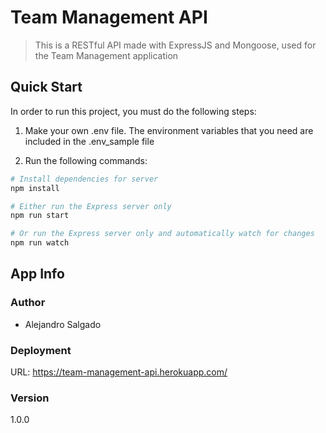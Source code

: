 # Team Management API
> This is a RESTful API made with ExpressJS and Mongoose, used for the Team Management application 

## Quick Start

In order to run this project, you must do the following steps: 

1. Make your own .env file. The environment variables that you need are included in the .env_sample file 

2. Run the following commands:

```bash
# Install dependencies for server
npm install

# Either run the Express server only
npm run start 

# Or run the Express server only and automatically watch for changes
npm run watch

```

## App Info

### Author

* Alejandro Salgado

### Deployment

URL: https://team-management-api.herokuapp.com/

### Version

1.0.0
